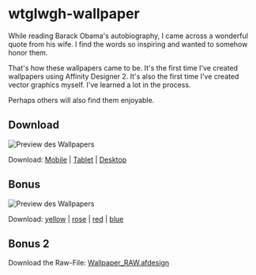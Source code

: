 # wtglwgh-wallpaper

While reading Barack Obama's autobiography, I came across a wonderful quote from his wife. I find the words so inspiring and wanted to somehow honor them.

That's how these wallpapers came to be. It's the first time I've created wallpapers using Affinity Designer 2. It's also the first time I've created vector graphics myself. I've learned a lot in the process.

Perhaps others will also find them enjoyable.

## Download
![Preview des Wallpapers](https://raw.githubusercontent.com/Maik-Wi/wtglwgh-wallpaper/main/preview.png)

Download: [Mobile](https://raw.githubusercontent.com/Maik-Wi/wtglwgh-wallpaper/main/phone.jpg) | [Tablet](https://raw.githubusercontent.com/Maik-Wi/wtglwgh-wallpaper/main/tablet.jpg) | [Desktop](https://raw.githubusercontent.com/Maik-Wi/wtglwgh-wallpaper/main/desktop.jpg)

## Bonus
![Preview des Wallpapers](https://raw.githubusercontent.com/Maik-Wi/wtglwgh-wallpaper/main/preview_2.jpg)

Download: [yellow](https://github.com/Maik-Wi/wtglwgh-wallpaper/blob/a73bec7251435ba5f6fe6e2e924bdd0e385174cc/wallpaper_yellow.jpg) | [rose](https://github.com/Maik-Wi/wtglwgh-wallpaper/blob/a73bec7251435ba5f6fe6e2e924bdd0e385174cc/wallpaper_rose.jpg) | [red](https://github.com/Maik-Wi/wtglwgh-wallpaper/blob/a73bec7251435ba5f6fe6e2e924bdd0e385174cc/wallpaper_red.jpg) | [blue](https://github.com/Maik-Wi/wtglwgh-wallpaper/blob/a73bec7251435ba5f6fe6e2e924bdd0e385174cc/wallpaper_blue.jpg)

## Bonus 2
Download the Raw-File: [Wallpaper_RAW.afdesign](https://github.com/Maik-Wi/wtglwgh-wallpaper/blob/a73bec7251435ba5f6fe6e2e924bdd0e385174cc/Wallpaper_RAW.afdesign)